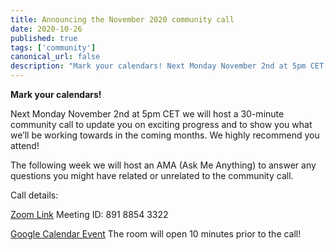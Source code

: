 ```yaml
---
title: Announcing the November 2020 community call
date: 2020-10-26
published: true
tags: ['community']
canonical_url: false
description: "Mark your calendars! Next Monday November 2nd at 5pm CET we will host a 30-minute community call to update you on exciting progress and to show you what we’ll be working towards in the coming months."
---
```


**Mark your calendars!**

Next Monday November 2nd at 5pm CET we will host a 30-minute community call to update you on exciting progress and to show you what we’ll be working towards in the coming months. We highly recommend you attend!

The following week we will host an AMA (Ask Me Anything) to answer any questions you might have related or unrelated to the community call.

Call details:

[Zoom Link](https://us02web.zoom.us/j/89188543322)
Meeting ID: 891 8854 3322

[Google Calendar Event](https://calendar.google.com/event?action=TEMPLATE&tmeid=NWw4NjQzYnFoZTBpOWhvaDQxZnJuOGNmZXQgdGFnZ2FydHNAaW5jdWJhaWQuY29t&tmsrc=taggarts%40incubaid.com)
The room will open 10 minutes prior to the call!
